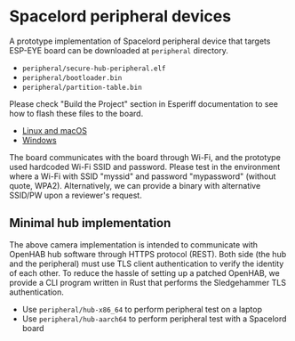 # Spacelord peripheral devices

A prototype implementation of Spacelord peripheral device that targets ESP-EYE board
can be downloaded at `peripheral` directory.

- `peripheral/secure-hub-peripheral.elf`
- `peripheral/bootloader.bin`
- `peripheral/partition-table.bin`

Please check "Build the Project" section in Esperiff documentation
to see how to flash these files to the board.

- [Linux and macOS](https://docs.espressif.com/projects/esp-idf/en/latest/esp32/get-started/linux-macos-setup.html#build-the-project)
- [Windows](https://docs.espressif.com/projects/esp-idf/en/latest/esp32/get-started/windows-setup.html#build-the-project)

The board communicates with the board through Wi-Fi,
and the prototype used hardcoded Wi-Fi SSID and password.
Please test in the environment where a Wi-Fi with SSID "myssid" and password "mypassword" (without quote, WPA2).
Alternatively, we can provide a binary with alternative SSID/PW upon a reviewer's request.

## Minimal hub implementation

The above camera implementation is intended to communicate with OpenHAB hub software through HTTPS protocol (REST).
Both side (the hub and the peripheral) must use TLS client authentication to verify the identity of each other.
To reduce the hassle of setting up a patched OpenHAB,
we provide a CLI program written in Rust that performs the Sledgehammer TLS authentication.

- Use `peripheral/hub-x86_64` to perform peripheral test on a laptop
- Use `peripheral/hub-aarch64` to perform peripheral test with a Spacelord board
